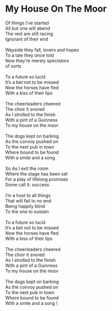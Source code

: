 # My House On The Moor

Of things I’ve started \
All but one will abend \
The rest are still racing \
Ignorant of their end \
\
Wayside they fall, lovers and hopes \
To a tale they once told \
Now they’re merely spectators \
of sorts \
\
To a future so lucid \
It’s a bet not to be missed \
Now the horses have fled \
With a kiss of their lips \
\
The cheerleaders cheered \
The choir it snored \
As I strolled to the finish \
With a pint of a Guinness \
To my house on the moor \
\
The dogs kept on barking \
As the convoy pushed on \
To the next pub in town \
Where bound to be found \
With a smile and a song\
\
So As I exit the room \
Where the stage has been set \
For a play of lifelong promises \
Some call it: success \
\
I’m a host to all things \
That will fail to no end \
Being happily blind \
To the one to sustain \
\
To a future so lucid \
It’s a bet not to be missed \
Now the horses have fled \
With a kiss of their lips \
\
The cheerleaders cheered \
The choir it snored \
As I strolled to the finish \
With a pint of a Guinness \
To my house on the moor \
\
The dogs kept on barking \
As the convoy pushed on \
To the next pub in town \
Where bound to be found \
With a smile and a song \
